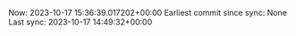 Now: 2023-10-17 15:36:39.017202+00:00 Earliest commit since sync: None Last sync: 2023-10-17 14:49:32+00:00
